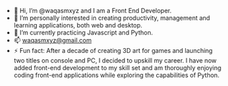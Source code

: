 - 👋 Hi, I’m @waqasmxyz and I am a Front End Developer.
- 👀 I’m personally interested in creating productivity, management and learning applications, both web and desktop.
- 🌱 I’m currently practicing Javascript and Python.
- 📫 waqasmxyz@gmail.com
- ⚡ Fun fact: After a decade of creating 3D art for games and launching two titles on console and PC, I decided to upskill my career. I have now added front-end development to my skill set and am thoroughly enjoying coding front-end applications while exploring the capabilities of Python.

<!---
waqasmxyz/waqasmxyz is a ✨ special ✨ repository because its `README.md` (this file) appears on your GitHub profile.
You can click the Preview link to take a look at your changes.
--->
